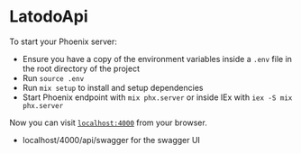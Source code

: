 # LatodoApi

To start your Phoenix server:

  * Ensure you have a copy of the environment variables inside a `.env` file in the root directory of the project
  * Run `source .env`
  * Run `mix setup` to install and setup dependencies
  * Start Phoenix endpoint with `mix phx.server` or inside IEx with `iex -S mix phx.server`

Now you can visit [`localhost:4000`](http://localhost:4000) from your browser.
* localhost/4000/api/swagger for the swagger UI


